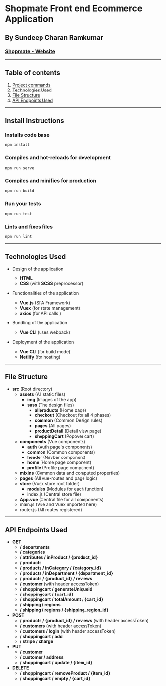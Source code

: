 # Shopmate Front end Ecommerce Application

## By Sundeep Charan Ramkumar

### [Shopmate - Website](https://shopmateapp.netlify.com)

---

## Table of contents

  1. [Project commands](#project-commands)
  2. [Technologies Used](#technologies-used)
  3. [File Structure](#file-structure)
  4. [API Endpoints Used](#api-endpoints-used)

---

## Install Instructions

### Installs code base

```bash
npm install
```

### Compiles and hot-reloads for development

```bash
npm run serve
```

### Compiles and minifies for production

```bash
npm run build
```

### Run your tests

```bash
npm run test
```

### Lints and fixes files

```bash
npm run lint
```

---

## Technologies Used

* Design of the application
  * __HTML__
  * __CSS__ (with __SCSS__ preprocessor)

* Functionalities of the application
  * __Vue.js__ (SPA Framework)
  * __Vuex__ (for state management)
  * __axios__ (for API calls )
* Bundling of the application
  * __Vue CLI__ (uses webpack)
* Deployment of the application
  * __Vue CLI__ (for build mode)
  * __Netlify__ (for hosting)

---

## File Structure

* __src__ (Root directory)
  * __assets__ (All static files)
    * __img__ (Images of the app)
    * __sass__ (The design files)
      * __allproducts__ (Home page)
      * __checkout__ (Checkout for all 4 phases)
      * __common__ (Common Design rules)
      * __pages__ (All pages)
      * __productDetail__ (Detail view page)
      * __shoppingCart__ (Popover cart)
  * __components__ (Vue components)
    * __auth__ (Auth page's components)
    * __common__ (Common components)
    * __header__ (Navbar component)
    * __home__ (Home page component)
    * __profile__ (Profile page component)
  * __mixins__ (Common data and computed properties)
  * __pages__ (All vue-routes and page logic)
  * __store__ (Vuex store root folder)
    * __modules__ (Modules for each function)
    * index.js (Central store file)
  * __App.vue__ (Central file for all components)
  * main.js (Vue and Vuex imported here)
  * router.js (All routes registered)

---

## API Endpoints Used

* __GET__
  * __/ departments__
  * __/ categories__
  * __/ attributes / inProduct / {product_id}__
  * __/ products__
  * __/ products / inCategory / {category_id}__
  * __/ products / inDepartment / {department_id}__
  * __/ products / {product_id} / reviews__
  * __/ customer__ (with header accessToken)
  * __/ shoppingcart / generateUniqueId__
  * __/ shoppingcart / {cart_id}__
  * __/ shoppingcart / totalAmount / {cart_id}__
  * __/ shipping / regions__
  * __/ shipping / regions / {shipping_region_id}__
* __POST__
  * __/ products / {product_id} / reviews__ (with header accessToken)
  * __/ customers__ (with header accessToken)
  * __/ customers / login__ (with header accessToken)
  * __/ shoppingcart / add__
  * __/ stripe / charge__
* __PUT__
  * __/ customer__
  * __/ customer / address__
  * __/ shoppingcart / update / {item_id}__
* __DELETE__
  * __/ shoppingcart / removeProduct / {item_id}__
  * __/ shoppingcart / empty / {cart_id}__
